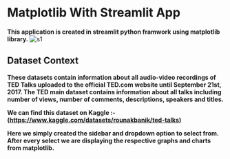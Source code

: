 # Matplotlib With Streamlit App

**This application is created in streamlit python framwork using matplotlib library.**
![s1](https://github.com/user-attachments/assets/33ea901e-c354-499d-b703-4e45e4a0b2f4)


## Dataset Context
**These datasets contain information about all audio-video recordings of TED Talks uploaded to the official TED.com website until September 21st, 2017. 
The TED main dataset contains information about all talks including number of views, 
number of comments, descriptions, speakers and titles.**

**We can find this dataset on Kaggle :- (https://www.kaggle.com/datasets/rounakbanik/ted-talks)**

**Here we simply created the sidebar and dropdown option to select from. After every select we are displaying the respective graphs and charts from matplotlib.**

